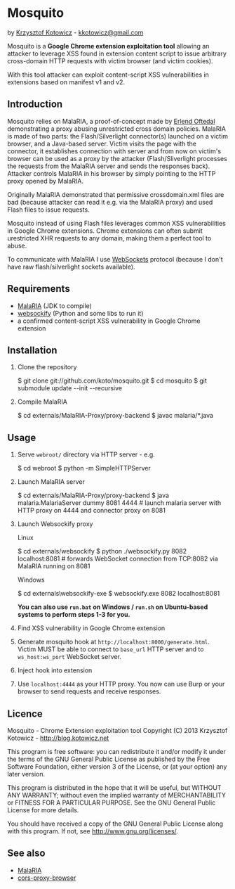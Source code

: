 Mosquito
========
by [Krzysztof Kotowicz](http://blog.kotowicz.net) - kkotowicz@gmail.com

Mosquito is a **Google Chrome extension exploitation tool** allowing an attacker to leverage XSS found in extension content script to issue arbitrary cross-domain HTTP requests with victim browser (and victim cookies).

With this tool attacker can exploit content-script XSS vulnerabilities in extensions based on manifest v1 and v2.

Introduction
-----------
Mosquito relies on MalaRIA, a proof-of-concept made by [Erlend Oftedal](http://erlend.oftedal.no) demonstrating a proxy abusing unrestricted cross domain policies.
MalaRIA is made of two parts: the Flash/Silverlight connector(s) launched on a victim browser, and a Java-based server. Victim visits the page with the connector, it establishes connection with server and from now on victim's browser can be used as a proxy by the attacker (Flash/Sliverlight processes the requests from the MalaRIA server and sends the responses back). Attacker controls MalaRIA in his browser by simply pointing to the HTTP proxy opened by MalaRIA.

Originally MalaRIA demonstrated that permissive crossdomain.xml files are bad (because attacker can read it e.g. via the MalaRIA proxy) and used Flash files to issue requests.

Mosquito instead of using Flash files leverages common XSS vulnerabilities in Google Chrome extensions. Chrome extensions can often submit urestricted XHR requests to any domain, making them a perfect tool to abuse.

To communicate with MalaRIA I use [WebSockets](http://dev.w3.org/html5/websockets/) protocol (because I don't have raw flash/silverlight sockets available).


Requirements
------------

  * [MalaRIA](https://github.com/koto/MalaRIA-Proxy) (JDK to compile)
  * [websockify](https://github.com/kanaka/websockify) (Python and some libs to run it)
  * a confirmed content-script XSS vulnerability in Google Chrome extension

Installation
------------

  1. Clone the repository

  		$ git clone git://github.com/koto/mosquito.git
  		$ cd mosquito
  		$ git submodule update --init --recursive

  2. Compile MalaRIA

        $ cd externals/MalaRIA-Proxy/proxy-backend
        $ javac malaria/*.java

Usage
-----

  1. Serve `webroot/` directory via HTTP server - e.g.

		$ cd webroot
		$ python -m SimpleHTTPServer

  2. Launch MalaRIA server

	    $ cd externals/MalaRIA-Proxy/proxy-backend
	    $ java malaria.MalariaServer dummy 8081 4444
          # launch malaria server with HTTP proxy on 4444 and connector proxy on 8081

  3. Launch Websockify proxy

     Linux

	    $ cd externals/websockify
	    $ python ./websockify.py 8082 localhost:8081
	      # forwards WebSocket connection from TCP:8082 via MalaRIA running on 8081

	 Windows

	    $ cd externals\websockify-exe
	    $ websockify.exe 8082 localhost:8081

     **You can also use `run.bat` on Windows / `run.sh` on Ubuntu-based systems
     to perform steps 1-3 for you.**

  4. Find XSS vulnerability in Google Chrome extension

  5. Generate mosquito hook at `http://localhost:8000/generate.html`. Victim MUST be able
     to connect to `base_url` HTTP server and to `ws_host:ws_port` WebSocket server.

  6. Inject hook into extension

  7. Use `localhost:4444` as your HTTP proxy. You now can use Burp or your browser to send
     requests and receive responses.


Licence
-------
Mosquito - Chrome Extension exploitation tool Copyright (C) 2013 Krzysztof Kotowicz - http://blog.kotowicz.net

This program is free software: you can redistribute it and/or modify it under the terms of the GNU General Public License as published by the Free Software Foundation, either version 3 of the License, or (at your option) any later version.

This program is distributed in the hope that it will be useful, but WITHOUT ANY WARRANTY; without even the implied warranty of MERCHANTABILITY or FITNESS FOR A PARTICULAR PURPOSE. See the GNU General Public License for more details.

You should have received a copy of the GNU General Public License along with this program. If not, see http://www.gnu.org/licenses/.


See also
--------
  * [MalaRIA](http://erlend.oftedal.no/blog/?blogid=107)
  * [cors-proxy-browser](http://koto.github.io/cors-proxy-browser/)
